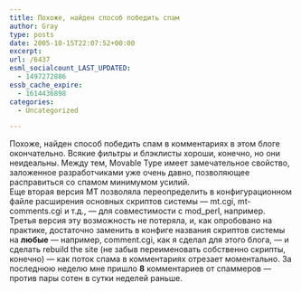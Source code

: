 ```yaml
---
title: Похоже, найден способ победить спам
author: Gray
type: posts
date: 2005-10-15T22:07:52+00:00
excerpt:
url: /6437
esml_socialcount_LAST_UPDATED:
  - 1497272886
essb_cache_expire:
  - 1614436898
categories:
  - Uncategorized

---
```








Похоже, найден способ победить спам в комментариях в этом блоге окончательно. Всякие фильтры и блэклисты хороши, конечно, но они неидеальны. Между тем, Movable Type имеет замечательное свойство, заложенное разработчиками уже очень давно, позволяющее расправиться со спамом минимумом усилий.  
Еще вторая версия MT позволяла переопределить в конфигурационном файле расширения основных скриптов системы &#8212; mt.cgi, mt-comments.cgi и т.д., &#8212; для совместимости с mod_perl, например. Третья версия эту возможность не потеряла, и, как опробовано на практике, достаточно заменить в конфиге названия скриптов системы на **любые** &#8212; например, comment.cgi, как я сделал для этого блога, &#8212; и сделать rebuild the site (не забыв переименовать собственно скрипты, конечно) &#8212; как поток спама в комментариях отрезает моментально. За последнюю неделю мне пришло **8** комментариев от спаммеров &#8212; против пары сотен в сутки неделей раньше.
